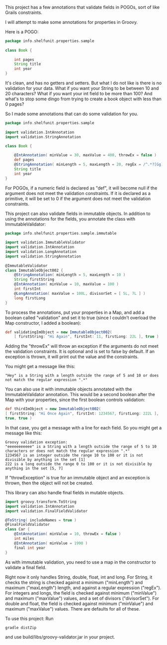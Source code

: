 This project has a few annotations that validate fields in POGOs, sort of like Grails constraints.   

I will attempt to make some annotations for properties in Groovy.    

Here is a POGO:  

```groovy
package info.shelfunit.properties.sample
 
class Book {
     
    int pages
    String title
    int year
}
```

It's clean, and has no getters and setters. But what I do not like is there is no validation for your data. What if you want your String to be between 10 and 20 characters? What if you want your int field to be more than 100? And what's to stop some dingo from trying to create a book object with less than 0 pages?

So I made some annotations that can do some validation for you.   

```groovy
package info.shelfunit.properties.sample
 
import validation.IntAnnotation
import validation.StringAnnotation
 
class Book {

    @IntAnnotation( minValue = 30, maxValue = 400, throwEx = false )
    def pages
    @StringAnnotation( minLength = 5, maxLength = 20, regEx = /^.*?[Gg]roovy.*$/  )
    String title
    int year
}
```

For POGOs, if a numeric field is declared as "def", it will become null if the argument does not meet the validation constraints. If it is declared as a primitive, it will be set to 0 if the argument does not meet the validation constraints.

This project can also validate fields in immutable objects. In addition to using the annotations for the fields, you annotate the class with ImmutableValidator:

```groovy
package info.shelfunit.properties.sample.immutable
 
import validation.ImmutableValidator
import validation.IntAnnotation
import validation.LongAnnotation
import validation.StringAnnotation
 
@ImmutableValidator
class ImmutableObject002 {
    @StringAnnotation( minLength = 5, maxLength = 10 )
    String firstString
    @IntAnnotation( minValue = 10, maxValue = 100 )
    int firstInt
    @LongAnnotation( maxValue = 100L, divisorSet = [ 5L, 7L ] )
    long firstLong
}
```

To process the annotations, put your properties in a Map, and add a boolean called "validation" and set it to true (since I couldn't overload the Map constructor, I added a boolean):

```groovy
def validatingImObject = new ImmutableObject002( 
    [ firstString: "Hi Again", firstInt: 11, firstLong: 22L ], true )
```

Adding the "throwEx" will throw an exception if the arguments do not meet the validation constraints. It is optional and is set to false by default. If an exception is thrown, it will print out the value and the constraints.   

You might get a message like this:
```
"Hey" is a String with a length outside the range of 5 and 10 or does not match the regular expression ".*"
```

You can also use it with immutable objects annotated with the ImmutableValidator annotation. This would be a second boolean after the Map with your properties, since the first boolean controls validation:

```groovy
def thirdImObject = new ImmutableObject002( 
[ firstString: "Hi Once Again", firstInt: 1234567, firstLong: 222L ], 
true, true )
```

In that case, you get a message with a line for each field. So you might get a message like this:

```
Groovy validation exception: 
"eeeeeeeeeee" is a String with a length outside the range of 5 to 10 characters or does not match the regular expression ".*" 
1234567 is an integer outside the range 10 to 100 or it is not divisible by anything in the set [1] 
222 is a long outside the range 0 to 100 or it is not divisible by anything in the set [5, 7] 
```

If "throwException" is true for an immutable object and an exception is thrown, then the object will not be created.

This library can also handle final fields in mutable objects.
```groovy
import groovy.transform.ToString
import validation.IntAnnotation
import validation.FinalFieldValidator

@ToString( includeNames = true )
@FinalFieldValidator
class Car {
    @IntAnnotation( minValue = 10, throwEx = false )
    int miles
    @IntAnnotation( minValue = 1990 )
    final int year
}
```

As with immutable validation, you need to use a map in the constructor to validate a final field.

Right now it only handles String, double, float, int and long. For String, it checks the string is checked against a minimum ("minLength") and maximum ("maxLength") length, and against a regular expression ("regEx"). For integers and longs, the field is checked against minimum ("minValue") and maximum ("maxValue") values, and a set of divisors ("divisorSet"). For double and float, the field is checked against minimum ("minValue") and maximum ("maxValue") values. There are defaults for all of these.  

To use this project: 
Run 
```
gradle distZip
```
and use build/libs/groovy-validator.jar in your project.  




